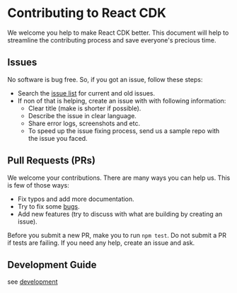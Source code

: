 # Contributing to React CDK

We welcome you help to make React CDK better. This document will help to streamline the contributing process and save everyone's precious time.

## Issues

No software is bug free. So, if you got an issue, follow these steps:

* Search the [issue list](https://github.com/storybooks/react-cdk/issues?utf8=%E2%9C%93&q=) for current and old issues.
* If non of that is helping, create an issue with with following information:
  * Clear title (make is shorter if possible).
  * Describe the issue in clear language.
  * Share error logs, screenshots and etc.
  * To speed up the issue fixing process, send us a sample repo with the issue you faced.

## Pull Requests (PRs)

We welcome your contributions. There are many ways you can help us. This is few of those ways:

* Fix typos and add more documentation.
* Try to fix some [bugs](https://github.com/storybooks/react-cdk/labels/bug).
* Add new features (try to discuss with what are building by creating an issue).

Before you submit a new PR, make you to run `npm test`. Do not submit a PR if tests are failing. If you need any help, create an issue and ask.

## Development Guide

see [development](docs/development.md)

